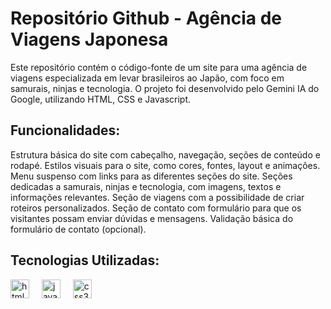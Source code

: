 # Repositório Github - Agência de Viagens Japonesa

Este repositório contém o código-fonte de um site para uma agência de viagens especializada em levar brasileiros ao Japão, com foco em samurais, ninjas e tecnologia. O projeto foi desenvolvido pelo Gemini IA do Google, utilizando HTML, CSS e Javascript.

## Funcionalidades:

Estrutura básica do site com cabeçalho, navegação, seções de conteúdo e rodapé.
Estilos visuais para o site, como cores, fontes, layout e animações.
Menu suspenso com links para as diferentes seções do site.
Seções dedicadas a samurais, ninjas e tecnologia, com imagens, textos e informações relevantes.
Seção de viagens com a possibilidade de criar roteiros personalizados.
Seção de contato com formulário para que os visitantes possam enviar dúvidas e mensagens.
Validação básica do formulário de contato (opcional).

## Tecnologias Utilizadas:

<div align="left">
  <img src="https://cdn.jsdelivr.net/gh/devicons/devicon/icons/html5/html5-original.svg" height="30" alt="html5 logo"  />
  <img width="12" />
  <img src="https://cdn.jsdelivr.net/gh/devicons/devicon/icons/javascript/javascript-original.svg" height="30" alt="javascript logo"  />
  <img width="12" />
  <img src="https://cdn.jsdelivr.net/gh/devicons/devicon/icons/css3/css3-original.svg" height="30" alt="css3 logo"  />
</div>


